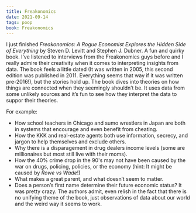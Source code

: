 ```yaml
---
title: Freakonomics
date: 2021-09-14
tags: poop
book: Freakonomics
---
```


I just finished _Freakonomics: A Rogue Economist Explores the Hidden Side of Everything_ by Steven D. Levitt and Stephen J. Dubner. A fun and quirky book. I’ve listened to interviews from the Freakonomics guys before and I really admire their creativity when it comes to interpreting insights from data. The book feels a little dated (It was written in 2005, this second edition was published in 2011. Everything seems that way if it was written pre-2016!), but the stories hold up. The book dives into theories on how things are connected when they seemingly shouldn’t be. It uses data from some unlikely sources and it’s fun to see how they interpret the data to suppor their theories.

For example:

- How school teachers in Chicago and sumo wrestlers in Japan are both in systems that encourage and even benefit from cheating.
- How the KKK and real-estate agents both use information, secrecy, and jargon to help themselves and exclude others.
- Why there is a disparagement in drug dealers income levels (some are millionaires but most still live with their moms).
- How the 40% crime drop in the 90's may not have been caused by the war on drugs, policing, policies, or the economy (hint: It might be caused by _Rowe vs Wade_!)
- What makes a great parent, and what doesn’t seem to matter.
- Does a person’s first name determine their future economic status?
  It was pretty crazy. The authors admit, even relish in the fact that there is no unifying theme of the book, just observations of data about our world and the weird way it seems to work.
